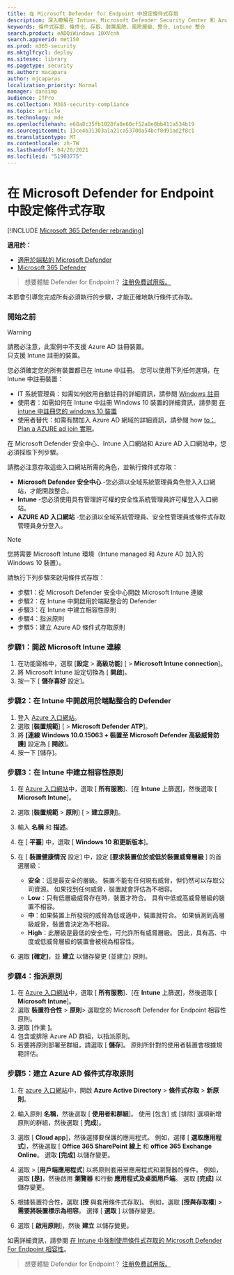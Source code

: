 ```yaml
---
title: 在 Microsoft Defender for Endpoint 中設定條件式存取
description: 深入瞭解在 Intune、Microsoft Defender Security Center 和 Azure 中執行條件式存取所需的步驟
keywords: 條件式存取、條件化、存取、裝置風險、風險層級、整合、intune 整合
search.product: eADQiWindows 10XVcnh
search.appverid: met150
ms.prod: m365-security
ms.mktglfcycl: deploy
ms.sitesec: library
ms.pagetype: security
ms.author: macapara
author: mjcaparas
localization_priority: Normal
manager: dansimp
audience: ITPro
ms.collection: M365-security-compliance
ms.topic: article
ms.technology: mde
ms.openlocfilehash: e68a8c35fb1028fa8e60cf52a8e8bb411a534b19
ms.sourcegitcommit: 13ce4b31303a1a21ca53700a54bcf8d91ad2f8c1
ms.translationtype: MT
ms.contentlocale: zh-TW
ms.lasthandoff: 04/20/2021
ms.locfileid: "51903775"
---
```

# <a name="configure-conditional-access-in-microsoft-defender-for-endpoint"></a>在 Microsoft Defender for Endpoint 中設定條件式存取

[!INCLUDE [Microsoft 365 Defender rebranding](../../includes/microsoft-defender.md)]

**適用於：**
- [適用於端點的 Microsoft Defender](https://go.microsoft.com/fwlink/p/?linkid=2154037)
- [Microsoft 365 Defender](https://go.microsoft.com/fwlink/?linkid=2118804)

>想要體驗 Defender for Endpoint？ [注册免費試用版。](https://www.microsoft.com/microsoft-365/windows/microsoft-defender-atp?ocid=docs-wdatp-assignaccess-abovefoldlink)

本節會引導您完成所有必須執行的步驟，才能正確地執行條件式存取。

### <a name="before-you-begin"></a>開始之前
>[!WARNING]
>請務必注意，此案例中不支援 Azure AD 註冊裝置。</br>
>只支援 Intune 註冊的裝置。


您必須確定您的所有裝置都已在 Intune 中註冊。 您可以使用下列任何選項，在 Intune 中註冊裝置：


- IT 系統管理員：如需如何啟用自動註冊的詳細資訊，請參閱 [Windows 註冊](https://docs.microsoft.com/intune/windows-enroll#enable-windows-10-automatic-enrollment)
- 使用者：如需如何在 Intune 中註冊 Windows 10 裝置的詳細資訊，請參閱 [在 intune 中註冊您的 windows 10 裝置](https://docs.microsoft.com/intune/quickstart-enroll-windows-device)
- 使用者替代：如需有關加入 Azure AD 網域的詳細資訊，請參閱 how [to： Plan a AZURE ad join 實現](https://docs.microsoft.com/azure/active-directory/devices/azureadjoin-plan)。



在 Microsoft Defender 安全中心、Intune 入口網站和 Azure AD 入口網站中，您必須採取下列步驟。

請務必注意存取這些入口網站所需的角色，並執行條件式存取：
- **Microsoft Defender 安全中心** -您必須以全域系統管理員角色登入入口網站，才能開啟整合。
- **Intune** -您必須使用具有管理許可權的安全性系統管理員許可權登入入口網站。 
- **AZURE AD 入口網站** -您必須以全域系統管理員、安全性管理員或條件式存取管理員身分登入。


> [!NOTE]
> 您將需要 Microsoft Intune 環境（Intune managed 和 Azure AD 加入的 Windows 10 裝置）。

請執行下列步驟來啟用條件式存取：
- 步驟1：從 Microsoft Defender 安全中心開啟 Microsoft Intune 連線
- 步驟2：在 Intune 中開啟用於端點整合的 Defender
- 步驟3：在 Intune 中建立相容性原則
- 步驟4：指派原則 
- 步驟5：建立 Azure AD 條件式存取原則


### <a name="step-1-turn-on-the-microsoft-intune-connection"></a>步驟1：開啟 Microsoft Intune 連線
1. 在功能窗格中，選取 [**設定**  >  **高級功能**] [  >  **Microsoft Intune connection**]。
2. 將 Microsoft Intune 設定切換為 [ **開啟**]。
3. 按一下 [ **儲存喜好** 設定]。


### <a name="step-2-turn-on-the-defender-for-endpoint-integration-in-intune"></a>步驟2：在 Intune 中開啟用於端點整合的 Defender
1. 登入 [Azure 入口網站](https://portal.azure.com)。
2. 選取 [**裝置規範**] [  >  **Microsoft Defender ATP**]。
3. 將 **[連線 Windows 10.0.15063 + 裝置至 Microsoft Defender 高級威脅防護]** 設定為 [ **開啟**]。
4. 按一下 [儲存]。


### <a name="step-3-create-the-compliance-policy-in-intune"></a>步驟3：在 Intune 中建立相容性原則
1. 在 [Azure 入口網站](https://portal.azure.com)中，選取 [ **所有服務**]、[在 **Intune** 上篩選]，然後選取 [ **Microsoft Intune**]。
2. 選取 [**裝置規範**  >  **原則**] [  >  **建立原則**]。
3. 輸入 **名稱** 和 **描述**。
4. 在 [ **平臺**] 中，選取 [ **Windows 10 和更新版本**]。
5. 在 [ **裝置健康情況** 設定] 中，設定 **[要求裝置位於或低於裝置威脅層級** ] 的首選層級：

   - **安全**：這是最安全的層級。 裝置不能有任何現有威脅，但仍然可以存取公司資源。 如果找到任何威脅，裝置就會評估為不相容。
   - **Low**：只有低層級威脅存在時，裝置才符合。 具有中低或高威脅層級的裝置不相容。
   - **中**：如果裝置上所發現的威脅為低或適中，裝置就符合。 如果偵測到高層級威脅，裝置會決定為不相容。
   - **High**：此層級是最低的安全性，可允許所有威脅層級。 因此，具有高、中度或低威脅層級的裝置會被視為相容性。

6. 選取 **[確定]**，並 **建立** 以儲存變更 (並建立) 原則。

### <a name="step-4-assign-the-policy"></a>步驟4：指派原則
1. 在 [Azure 入口網站](https://portal.azure.com)中，選取 [ **所有服務**]、[在 **Intune** 上篩選]，然後選取 [ **Microsoft Intune**]。
2. 選取 **裝置符合性**  >  **原則**> 選取您的 Microsoft Defender for Endpoint 相容性原則。
3. 選取 [作業 **]**。
4. 包含或排除 Azure AD 群組，以指派原則。
5. 若要將原則部署至群組，請選取 [ **儲存**]。 原則所針對的使用者裝置會根據規範評估。

### <a name="step-5-create-an-azure-ad-conditional-access-policy"></a>步驟5：建立 Azure AD 條件式存取原則
1. 在 [azure 入口網站](https://portal.azure.com)中，開啟 **Azure Active Directory**  >  **條件式存取**  >  **新原則**。
2. 輸入原則 **名稱**，然後選取 [ **使用者和群組**]。 使用 [包含] 或 [排除] 選項新增原則的群組，然後選取 [ **完成**]。
3. 選取 [ **Cloud app**]，然後選擇要保護的應用程式。 例如，選擇 [ **選取應用程式**]，然後選取 [ **Office 365 SharePoint 線上** 和 **office 365 Exchange Online**。 選取 **[完成]** 以儲存變更。

4. 選取  >  [**用戶端應用程式**] 以將原則套用至應用程式和瀏覽器的條件。 例如，選取 **[是]**，然後啟用 **瀏覽器** 和行動 **應用程式及桌面用戶端**。 選取 **[完成]** 以儲存變更。

5. 根據裝置符合性，選取 **[授** 與套用條件式存取]。 例如，選取 **[授與存取權**]  >  **需要將裝置標示為相容**。 選擇 [ **選取** ] 以儲存變更。

6. 選取 [ **啟用原則**]，然後 **建立** 以儲存變更。

如需詳細資訊，請參閱 [在 Intune 中強制使用條件式存取的 Microsoft Defender For Endpoint 相容性](https://docs.microsoft.com/intune/advanced-threat-protection)。

>想要體驗 Defender for Endpoint？ [注册免費試用版。](https://www.microsoft.com/microsoft-365/windows/microsoft-defender-atp?ocid=docs-wdatp-conditionalaccess-belowfoldlink)
